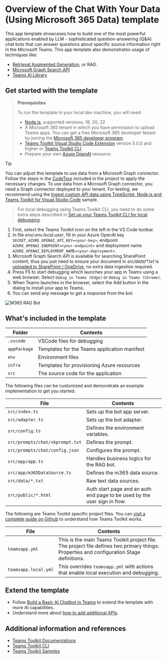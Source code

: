 # Overview of the Chat With Your Data (Using Microsoft 365 Data) template

This app template showcases how to build one of the most powerful applications enabled by LLM - sophisticated question-answering (Q&A) chat bots that can answer questions about specific source information right in the Microsoft Teams.
This app template also demonstrates usage of techniques like: 
- [Retrieval Augmented Generation](https://python.langchain.com/docs/use_cases/question_answering/#what-is-rag), or RAG.
- [Microsoft Graph Search API](https://learn.microsoft.com/graph/search-concept-overview)
- [Teams AI Library](https://learn.microsoft.com/microsoftteams/platform/bots/how-to/teams%20conversational%20ai/teams-conversation-ai-overview)

## Get started with the template

> **Prerequisites**
>
> To run the template in your local dev machine, you will need:
>
> - [Node.js](https://nodejs.org/), supported versions: 18, 20, 22
> - A Microsoft 365 tenant in which you have permission to upload Teams apps. You can get a free Microsoft 365 developer tenant by joining the [Microsoft 365 developer program](https://developer.microsoft.com/en-us/microsoft-365/dev-program).
> - [Teams Toolkit Visual Studio Code Extension](https://aka.ms/teams-toolkit) version 5.0.0 and higher or [Teams Toolkit CLI](https://aka.ms/teamsfx-toolkit-cli).
> - Prepare your own [Azure OpenAI](https://aka.ms/oai/access) resource.

> [!TIP]
> You can adjust this template to use data from a Microsoft Graph connector. Follow the steps in the [CodeTour](https://marketplace.visualstudio.com/items?itemName=vsls-contrib.codetour) included in the project to apply the necessary changes. To use data from a Microsoft Graph connector, you need a Graph connector deployed to your tenant. For testing, we recommend using the [Ingest custom API data using TypeScript, Node.js and Teams Toolkit for Visual Studio Code](https://adoption.microsoft.com/sample-solution-gallery/sample/pnp-graph-connector-nodejs-typescript-food-catalog) sample.

> For local debugging using Teams Toolkit CLI, you need to do some extra steps described in [Set up your Teams Toolkit CLI for local debugging](https://aka.ms/teamsfx-cli-debugging).

1. First, select the Teams Toolkit icon on the left in the VS Code toolbar.
1. In file *env/.env.local.user*, fill in your Azure OpenAI key `SECRET_AZURE_OPENAI_API_KEY=<your-key>`, endpoint `AZURE_OPENAI_ENDPOINT=<your-endpoint>` and deployment name `AZURE_OPENAI_DEPLOYMENT_NAME=<your-deployment>`.
1. Microsoft Graph Search API is available for searching SharePoint content, thus you just need to ensure your document in *src/data/\*.txt* is [uploaded to SharePoint / OneDrive](https://support.microsoft.com/office/upload-files-and-folders-to-a-library-da549fb1-1fcb-4167-87d0-4693e93cb7a0), no extra data ingestion required.
1. Press F5 to start debugging which launches your app in Teams using a web browser. Select `Debug in Teams (Edge)` or `Debug in Teams (Chrome)`.
1. When Teams launches in the browser, select the Add button in the dialog to install your app to Teams.
1. You can send any message to get a response from the bot.

![M365 RAG Bot](https://github.com/OfficeDev/TeamsFx/assets/13211513/c2fff68c-53ce-445a-a101-97f0c127b825)

## What's included in the template

| Folder       | Contents                                            |
| - | - |
| `.vscode`    | VSCode files for debugging                          |
| `appPackage` | Templates for the Teams application manifest        |
| `env`        | Environment files                                   |
| `infra`      | Templates for provisioning Azure resources          |
| `src`        | The source code for the application                 |

The following files can be customized and demonstrate an example implementation to get you started.

| File                                 | Contents                                           |
| - | - |
|`src/index.ts`| Sets up the bot app server.|
|`src/adapter.ts`| Sets up the bot adapter.|
|`src/config.ts`| Defines the environment variables.|
|`src/prompts/chat/skprompt.txt`| Defines the prompt.|
|`src/prompts/chat/config.json`| Configures the prompt.|
|`src/app/app.ts`| Handles business logics for the RAG bot.|
|`src/app/m365DataSource.ts`| Defines the m365 data source.|
|`src/data/*.txt`| Raw text data sources.|
|`src/public/*.html`| Auth start page and an auth end page to be used by the user sign in flow.|

The following are Teams Toolkit specific project files. You can [visit a complete guide on Github](https://github.com/OfficeDev/TeamsFx/wiki/Teams-Toolkit-Visual-Studio-Code-v5-Guide#overview) to understand how Teams Toolkit works.

| File                                 | Contents                                           |
| - | - |
|`teamsapp.yml`|This is the main Teams Toolkit project file. The project file defines two primary things:  Properties and configuration Stage definitions. |
|`teamsapp.local.yml`|This overrides `teamsapp.yml` with actions that enable local execution and debugging.|

## Extend the template

- Follow [Build a Basic AI Chatbot in Teams](https://aka.ms/teamsfx-basic-ai-chatbot) to extend the template with more AI capabilities.
- Understand more about [how to add additional APIs](https://aka.ms/teamsfx-rag-bot#add-more-api-for-custom-api-as-data-source).

## Additional information and references

- [Teams Toolkit Documentations](https://docs.microsoft.com/microsoftteams/platform/toolkit/teams-toolkit-fundamentals)
- [Teams Toolkit CLI](https://aka.ms/teamsfx-toolkit-cli)
- [Teams Toolkit Samples](https://github.com/OfficeDev/TeamsFx-Samples)